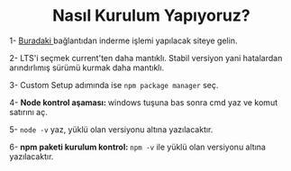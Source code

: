 <h1 align="center">Nasıl Kurulum Yapıyoruz?</h1>

1-  <a href="https://nodejs.org/en/download/"> Buradaki </a> bağlantıdan inderme işlemi yapılacak siteye gelin.

2- LTS'i seçmek current'ten daha mantıklı. Stabil versiyon yani hatalardan arındırlımış sürümü kurmak daha mantıklı. 

3- Custom Setup adımında ise `npm package manager` seç. 

4- <b> Node kontrol aşaması: </b> windows tuşuna bas sonra cmd yaz ve komut satırını aç.

5- `node -v` yaz, yüklü olan versiyonu altına yazılacaktır.

6- <b> npm paketi kurulum kontrol: </b> `npm -v`  ile yüklü olan versiyonu altına yazılacaktır.